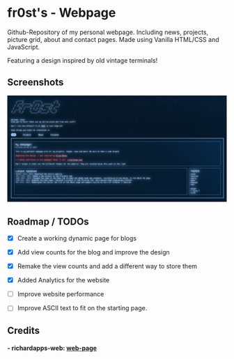 
# fr0st's - Webpage
Github-Repository of my personal webpage. Including news, projects, picture grid, about and contact pages.
Made using Vanilla HTML/CSS and JavaScript.

Featuring a design inspired by old vintage terminals!

## Screenshots

![App Screenshot](https://raw.githubusercontent.com/fr0st-iwnl/assets/main/thumbnails/fr0st.png)


## Roadmap / TODOs

- [x] Create a working dynamic page for blogs
- [x] Add view counts for the blog and improve the design
- [x] Remake the view counts and add a different way to store them
- [x] Added Analytics for the website
- [ ] Improve website performance
- [ ] Improve ASCII text to fit on the starting page.


## Credits

#### - richardapps-web: [web-page](https://github.com/Richard-Apps/richardapps-web) 
